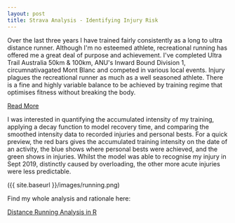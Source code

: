 ```yaml
---
layout: post
title: Strava Analysis - Identifying Injury Risk
---
```


Over the last three years I have trained fairly consistently as a long to ultra distance runner. Although I'm no esteemed athlete, recreational running has offered me a great deal of purpose and achievement. I've completed Ultra Trail Australia 50km & 100km, ANU's Inward Bound Division 1, circumnativagated Mont Blanc and competed in various local events. Injury plagues the recreational runner as much as a well seasoned athlete. There is a fine and highly variable balance to be achieved by training regime that optimises fitness without breaking the body. 

<a href="{{ site.baseurl }}{{ post.url }}" class="read-more">Read More</a>

I was interested in quantifying the accumulated intensity of my training, applying a decay function to model recovery time, and comparing the smoothed intensity data to recorded injuries and personal bests. For a quick preview, the red bars gives the accumulated training intensity on the date of an activity, the blue shows where personal bests were achieved, and the green shows in injuries. Whilst the model was able to recognise my injury in Sept 2019, distinctly caused by overloading, the other more acute injuries were less predictable.


({{ site.baseurl }}/images/running.png)

Find my whole analysis and rationale here: 

<a href="https://apahljina.github.io/Applied-Statistical-Analytics---Distance-Running.html" title="Distance Running Analysis in R">Distance Running Analysis in R</a>


